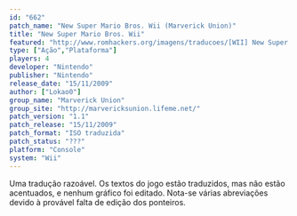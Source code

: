 ```yaml
---
id: "662"
patch_name: "New Super Mario Bros. Wii (Marverick Union)"
title: "New Super Mario Bros. Wii"
featured: "http://www.romhackers.org/imagens/traducoes/[WII] New Super Mario Bros. Wii - Marverick Union - 1.jpg"
type: ["Ação","Plataforma"]
players: 4
developer: "Nintendo"
publisher: "Nintendo"
release_date: "15/11/2009"
author: ["Lokao0"]
group_name: "Marverick Union"
group_site: "http://marvericksunion.lifeme.net/"
patch_version: "1.1"
patch_release: "15/11/2009"
patch_format: "ISO traduzida"
patch_status: "???"
platform: "Console"
system: "Wii"
---
```


Uma tradução razoável. Os textos do jogo estão traduzidos, mas não estão acentuados, e nenhum gráfico foi editado. Nota-se várias abreviações devido à provável falta de edição dos ponteiros.